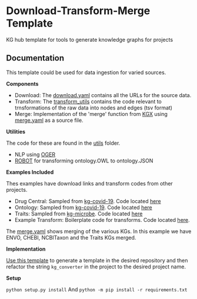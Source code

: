 Download-Transform-Merge Template
================================================
KG hub template for tools to generate knowledge graphs for projects

Documentation
------------------------------------------------

This template could be used for data ingestion for varied sources.

**Components**

- Download: The [download.yaml](download.yaml) contains all the URLs for the source data.
- Transform: The [transform_utils](kg_converter/transform_utils) contains the code relevant to trnsformations of the raw data into nodes and edges (tsv format)
- Merge: Implementation of the 'merge' function from [KGX](https://github.com/biolink/kgx) using [merge.yaml](merge.yaml) as a source file.

**Utilities**

The code for these are found in the [utils](kg_converter/utils) folder.

- NLP using [OGER](https://github.com/OntoGene/OGER)
- [ROBOT](https://github.com/ontodev/robot) for transforming ontology.OWL to ontology.JSON

**Examples Included**

Thes examples have download links and transform codes from other projects.

- Drug Central: Sampled from [kg-covid-19](https://github.com/Knowledge-Graph-Hub/kg-covid-19). Code located [here](kg_converter/transform_utils/drug_central)
- Ontology: Sampled from [kg-covid-19](https://github.com/Knowledge-Graph-Hub/kg-covid-19). Code located [here](kg_converter/transform_utils/ontology)
- Traits: Sampled from [kg-microbe](https://github.com/Knowledge-Graph-Hub/kg-microbe). Code located [here](kg_converter/transform_utils/traits)
- Example Transform: Boilerplate code for transforms. Code located [here](kg_converter/example_transform).

The [merge.yaml](merge.yaml) shows merging of the various KGs. In this example we have ENVO, CHEBI, NCBITaxon and the Traits KGs merged.

**Implementation**

[Use this template](https://github.com/Knowledge-Graph-Hub/kg-dtm-template/generate) to generate a template in the desired repository and then refactor the string `kg_converter` in the project to the desired project name. 

**Setup**

`python setup.py install`
And
`python -m pip install -r requirements.txt`
